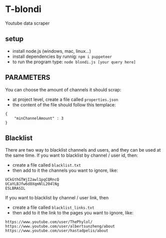# T-blondi

Youtube data scraper

## setup

- install node.js (windows, mac, linux...)
- install dependencies by runnig: `npm i puppeteer `
- to run the program type: `node blondi.js [your query here]`

## PARAMETERS

You can choose the amount of channels it should scrap:

- at project level, create a file called `properties.json`
- the content of the file should follow this templace:
```
{
    "minChannelAmount" : 3
}
```

## Blacklist

There are two way to blacklist channels and users, and they can be used at the same time.
If you want to blacklist by channel / user id, then:

- create a file called `blacklist.txt`
- then add to it the channels you want to ignore, like:
```
UCkGthGTWjI2awl1pqCQRncQ
UCaYLBJfw6d8XqmNlL204lNg
ESLBRASIL
```

If you want to blacklist by channel / user link, then

- create a file called `blacklist_links.txt`
- then add to it the link to the pages you want to ignore, like:
```
https://www.youtube.com/user/ThePhylol/
https://www.youtube.com/user/albertsunzheng/about
https://www.youtube.com/user/hastadpelis/about
```